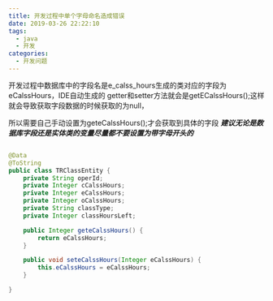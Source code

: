 ```yaml
---
title: 开发过程中单个字母命名造成错误
date: 2019-03-26 22:22:10
tags:
  - java
  - 开发
categories:
  - 开发问题
---
```


开发过程中数据库中的字段名是e_calss_hours生成的类对应的字段为eCalssHours，IDE自动生成的
getter和setter方法就会是getECalssHours();这样就会导致获取字段数据的时候获取的为null，
<!-- more -->
所以需要自己手动设置为geteCalssHours();才会获取到具体的字段
_**建议无论是数据库字段还是实体类的变量尽量都不要设置为带字母开头的**_

```java

@Data
@ToString
public class TRClassEntity {
    private String operId;
    private Integer cCalssHours;
    private Integer eCalssHours;
    private Integer oCalssHours;
    private String classType;
    private Integer classHoursLeft;

    public Integer geteCalssHours() {
        return eCalssHours;
    }

    public void seteCalssHours(Integer eCalssHours) {
        this.eCalssHours = eCalssHours;
    }

}
```
